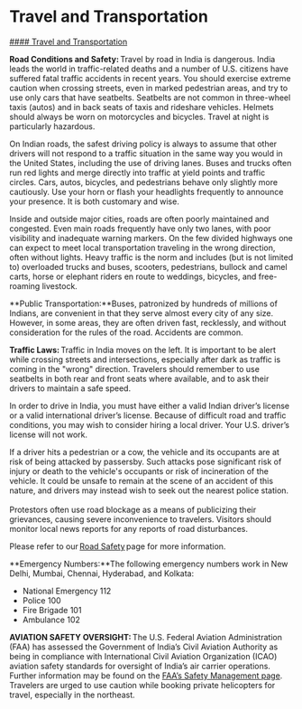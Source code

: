 # Travel and Transportation

[#### Travel and Transportation](javascript:void(0); "Travel and Transportation")

**Road Conditions and Safety:** Travel by road in India is dangerous. India leads the world in traffic-related deaths and a number of U.S. citizens have suffered fatal traffic accidents in recent years. You should exercise extreme caution when crossing streets, even in marked pedestrian areas, and try to use only cars that have seatbelts. Seatbelts are not common in three-wheel taxis (autos) and in back seats of taxis and rideshare vehicles. Helmets should always be worn on motorcycles and bicycles. Travel at night is particularly hazardous.

On Indian roads, the safest driving policy is always to assume that other drivers will not respond to a traffic situation in the same way you would in the United States, including the use of driving lanes. Buses and trucks often run red lights and merge directly into traffic at yield points and traffic circles. Cars, autos, bicycles, and pedestrians behave only slightly more cautiously. Use your horn or flash your headlights frequently to announce your presence. It is both customary and wise.

Inside and outside major cities, roads are often poorly maintained and congested. Even main roads frequently have only two lanes, with poor visibility and inadequate warning markers. On the few divided highways one can expect to meet local transportation traveling in the wrong direction, often without lights. Heavy traffic is the norm and includes (but is not limited to) overloaded trucks and buses, scooters, pedestrians, bullock and camel carts, horse or elephant riders en route to weddings, bicycles, and free-roaming livestock.

**Public Transportation:**Buses, patronized by hundreds of millions of Indians, are convenient in that they serve almost every city of any size. However, in some areas, they are often driven fast, recklessly, and without consideration for the rules of the road. Accidents are common.

**Traffic Laws:** Traffic in India moves on the left. It is important to be alert while crossing streets and intersections, especially after dark as traffic is coming in the "wrong" direction. Travelers should remember to use seatbelts in both rear and front seats where available, and to ask their drivers to maintain a safe speed.

In order to drive in India, you must have either a valid Indian driver’s license or a valid international driver’s license. Because of difficult road and traffic conditions, you may wish to consider hiring a local driver. Your U.S. driver’s license will not work.

If a driver hits a pedestrian or a cow, the vehicle and its occupants are at risk of being attacked by passersby. Such attacks pose significant risk of injury or death to the vehicle's occupants or risk of incineration of the vehicle. It could be unsafe to remain at the scene of an accident of this nature, and drivers may instead wish to seek out the nearest police station.    
    
Protestors often use road blockage as a means of publicizing their grievances, causing severe inconvenience to travelers. Visitors should monitor local news reports for any reports of road disturbances.

Please refer to our [Road Safety](https://travel.state.gov/content/travel/en/international-travel/before-you-go/driving-and-road-safety.html) page for more information.

**Emergency Numbers:**The following emergency numbers work in New Delhi, Mumbai, Chennai, Hyderabad, and Kolkata:

* National Emergency 112
* Police 100
* Fire Brigade 101
* Ambulance 102

**AVIATION SAFETY OVERSIGHT:** The U.S. Federal Aviation Administration (FAA) has assessed the Government of India’s Civil Aviation Authority as being in compliance with International Civil Aviation Organization (ICAO) aviation safety standards for oversight of India’s air carrier operations. Further information may be found on the [FAA’s Safety Management page](https://www.faa.gov/about/initiatives/iasa). Travelers are urged to use caution while booking private helicopters for travel, especially in the northeast.